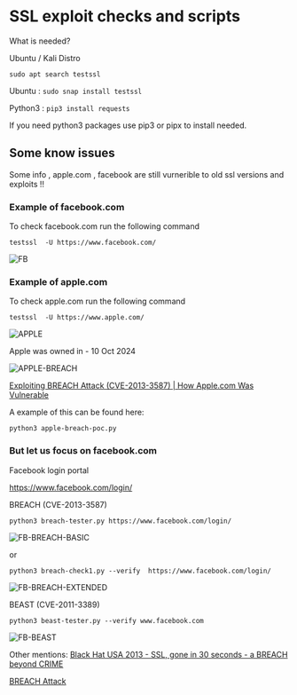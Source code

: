 # SSL exploit checks and scripts 

What is needed? 

Ubuntu / Kali Distro 

```sudo apt search testssl```

Ubuntu : ``` sudo snap install testssl ```

Python3 : ``` pip3 install requests ```

If you need python3 packages use pip3 or pipx to install needed. 

## Some know issues

Some info , apple.com , facebook are still vurnerible to old ssl versions and exploits !!

### Example of facebook.com 

To check facebook.com run the following command 

```testssl  -U https://www.facebook.com/```

![FB](https://imgur.com/cFjxCSd.png)

### Example of apple.com 

To check apple.com run the following command 

``` testssl  -U https://www.apple.com/ ```

![APPLE](https://imgur.com/g1cS869.png)

Apple was owned in - 10 Oct 2024

![APPLE-BREACH](https://imgur.com/BUqSudB.png)

[Exploiting BREACH Attack (CVE-2013-3587) | How Apple.com Was Vulnerable](https://www.youtube.com/watch?v=IHo-xQTbmos&ab_channel=HackTheMatrix)


A example of this can be found here: 

```python3 apple-breach-poc.py ```

### But let us focus on facebook.com 

Facebook login portal 

https://www.facebook.com/login/ 

BREACH (CVE-2013-3587) 

```python3 breach-tester.py https://www.facebook.com/login/```

![FB-BREACH-BASIC](https://imgur.com/ETby5xH.png)

or 

```python3 breach-check1.py --verify  https://www.facebook.com/login/```

![FB-BREACH-EXTENDED](https://imgur.com/bwHvebu.png)

BEAST (CVE-2011-3389)

```python3 beast-tester.py --verify www.facebook.com```

![FB-BEAST](https://imgur.com/7XiuhT3.png)


Other mentions: 
[Black Hat USA 2013 - SSL, gone in 30 seconds - a BREACH beyond CRIME](https://www.youtube.com/watch?v=CoNKarq1IYA&ab_channel=BlackHat)

[BREACH Attack](https://www.youtube.com/watch?v=Sn-URDQCJHs&ab_channel=MiguelOleoBlanco) 